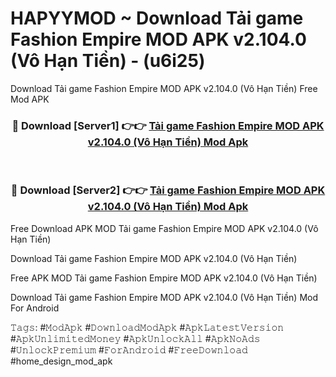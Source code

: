 # HAPYYMOD ~ Download Tải game Fashion Empire MOD APK v2.104.0 (Vô Hạn Tiền) - (u6i25)
Download Tải game Fashion Empire MOD APK v2.104.0 (Vô Hạn Tiền) Free Mod APK

<div align="center">
<h3>🔴 Download [Server1] 👉👉 <a href="https://apk-comot.site?title=Tải_game_Fashion_Empire_MOD_APK_v2.104.0_(Vô_Hạn_Tiền)">Tải game Fashion Empire MOD APK v2.104.0 (Vô Hạn Tiền) Mod Apk</a></h3><br>

<h3>🔴 Download [Server2] 👉👉 <a href="https://apk-comot.site?title=Tải_game_Fashion_Empire_MOD_APK_v2.104.0_(Vô_Hạn_Tiền)">Tải game Fashion Empire MOD APK v2.104.0 (Vô Hạn Tiền) Mod Apk</a></h3>
</div>


Free Download APK MOD Tải game Fashion Empire MOD APK v2.104.0 (Vô Hạn Tiền)

Download Tải game Fashion Empire MOD APK v2.104.0 (Vô Hạn Tiền) 

Free APK MOD Tải game Fashion Empire MOD APK v2.104.0 (Vô Hạn Tiền) 

Download Tải game Fashion Empire MOD APK v2.104.0 (Vô Hạn Tiền) Mod For Android

𝚃𝚊𝚐𝚜: #𝙼𝚘𝚍𝙰𝚙𝚔 #𝙳𝚘𝚠𝚗𝚕𝚘𝚊𝚍𝙼𝚘𝚍𝙰𝚙𝚔 #𝙰𝚙𝚔𝙻𝚊𝚝𝚎𝚜𝚝𝚅𝚎𝚛𝚜𝚒𝚘𝚗 #𝙰𝚙𝚔𝚄𝚗𝚕𝚒𝚖𝚒𝚝𝚎𝚍𝙼𝚘𝚗𝚎𝚢 #𝙰𝚙𝚔𝚄𝚗𝚕𝚘𝚌𝚔𝙰𝚕𝚕 #𝙰𝚙𝚔𝙽𝚘𝙰𝚍𝚜 #𝚄𝚗𝚕𝚘𝚌𝚔𝙿𝚛𝚎𝚖𝚒𝚞𝚖 #𝙵𝚘𝚛𝙰𝚗𝚍𝚛𝚘𝚒𝚍 #𝙵𝚛𝚎𝚎𝙳𝚘𝚠𝚗𝚕𝚘𝚊𝚍 #home_design_mod_apk